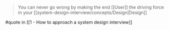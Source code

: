 > You can never go wrong by making the end [[User]] the driving force in your [[system-design-interview/concepts/Design|Design]]

#quote in [[1 - How to approach a system design interview]]